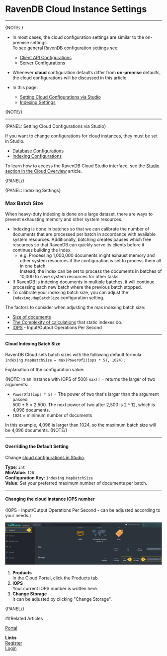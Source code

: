 # RavenDB Cloud Instance Settings
---

{NOTE: }

* In most cases, the cloud configuration settings are similar to the on-premise settings.  
  To see general RavenDB configuration settings see: 
   * [Client API Configurations](../client-api/configuration/conventions) 
   * [Server Configurations](../server/configuration/configuration-options) 

* Whenever **cloud** configuration defaults differ from **on-premise** defaults, 
  the cloud configurations will be discussed in this article.

* In this page:  
   * [Setting Cloud Configurations via Studio](../cloud/cloud-settings#setting-cloud-configurations-via-studio)
   * [Indexing Settings](../cloud/cloud-settings#indexing-settings)

{NOTE/}

---


{PANEL: Setting Cloud Configurations via Studio}

If you want to change configurations for cloud instances, they must be set in Studio. 

* [Database Configurations](../studio/database/settings/database-settings)
* [Indexing Configurations](../studio/database/indexes/create-map-index#configuration)

To learn how to access the RavenDB Cloud Studio interface, see the [Studio section in the Cloud Overview](../cloud/cloud-overview#ravendb-studio---graphic-user-interface) article.

{PANEL/}

{PANEL: Indexing Settings}

### Max Batch Size

When heavy-duty indexing is done on a large dataset, there are ways to prevent exhausting memory and other system resources. 

* Indexing is done in batches so that we can calibrate the number of documents that are processed per batch
  in accordance with available system resources. 
  Additionally, batching creates pauses which free resources so that RavenDB can quickly serve its clients 
  before it continues building the index.
   * e.g. Processing 1,000,000 documents might exhaust memory and other system resources 
     if the configuration is set to process them all in one batch.  
     Instead, the index can be set to process the documents in batches of 10,000 to save system resources for other tasks. 
* If RavenDB is indexing documents in multiple batches, it will continue processing each new batch where the previous batch stopped.  
* To calibrate your indexing batch size, you can adjust the `Indexing.MapBatchSize` configuration setting.  

The factors to consider when adjusting the max indexing batch size:

* [Size of documents](https://ravendb.net/articles/dealing-with-large-documents-100-mb#:~:text=RavenDB%20can%20handle%20large%20documents,isn't%20a%20practical%20one.)
* [The Complexity of calculations](../studio/database/indexes/indexing-performance#common-indexing-issues) that static indexes do.
* [IOPS](../cloud/cloud-settings#changing-the-cloud-instance-iops-number) - Input/Output Operations Per Second

---

#### Cloud Indexing Batch Size 

RavenDB Cloud sets batch sizes with the following default formula:  
  `Indexing.MapBatchSize = max(PowerOf2(iops * 5), 1024);`  

Explanation of the configuration value:

{NOTE: In an instance with IOPS of 500}
`max()` = returns the larger of two arguments:  

* `PowerOf2(iops * 5)` = The power of two that's larger than the argument passed  
  500 * 5 = 2,500. The next power of two after 2,500 is 2 ^ 12, which is 4,096 documents.  
* `1024` = minimum number of documents  

In this example, 4,096 is larger than 1024, so the maximum batch size will be 4,096 documents.
{NOTE/}

---

#### Overriding the Default Setting

Change [cloud configurations in Studio](../studio/database/indexes/create-map-index#configuration).

**Type**: `int`  
**MinValue**: `128`  
**Configuration Key**: `Indexing.MapBatchSize`  
**Value**: Set your preferred maximum number of documents per batch.  

---

#### Changing the cloud instance IOPS number 

(IOPS - Input/Output Operations Per Second - can be adjusted according to your needs.)

  !["Find IOPS Number"](images\configuration-see-iops.png "Find IOPS Number")

   1. **Products**  
      In the Cloud Portal, click the Products tab.
   2. **IOPS**  
      Your current IOPS number is written here.  
   3. **Change Storage**  
      It can be adjusted by clicking "Change Storage". 

{PANEL/}


##Related Articles
  
[Portal](../cloud/portal/cloud-portal)  
  
**Links**  
[Register]( https://cloud.ravendb.net/user/register)  
[Login]( https://cloud.ravendb.net/user/login)  
  

